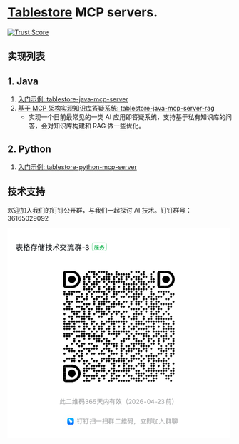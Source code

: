 
# [Tablestore](https://www.aliyun.com/product/ots) MCP servers.
[![Trust Score](https://archestra.ai/mcp-catalog/api/badge/quality/aliyun/alibabacloud-tablestore-mcp-server)](https://archestra.ai/mcp-catalog/aliyun__alibabacloud-tablestore-mcp-server)

## 实现列表

## 1. Java
1. [入门示例: tablestore-java-mcp-server](https://github.com/aliyun/alibabacloud-tablestore-mcp-server/blob/master/tablestore-java-mcp-server/README.md)
2. [基于 MCP 架构实现知识库答疑系统: tablestore-java-mcp-server-rag](https://github.com/aliyun/alibabacloud-tablestore-mcp-server/blob/master/tablestore-java-mcp-server-rag/README.md)
   - 实现一个目前最常见的一类 AI 应用即答疑系统，支持基于私有知识库的问答，会对知识库构建和 RAG 做一些优化。

## 2. Python 
1. [入门示例: tablestore-python-mcp-server](https://github.com/aliyun/alibabacloud-tablestore-mcp-server/blob/master/tablestore-python-mcp-server/README.md)


## 技术支持

欢迎加入我们的钉钉公开群，与我们一起探讨 AI 技术。钉钉群号：36165029092

<img src="./docs/img/dingding_group3.png" alt="store" width="500"/>